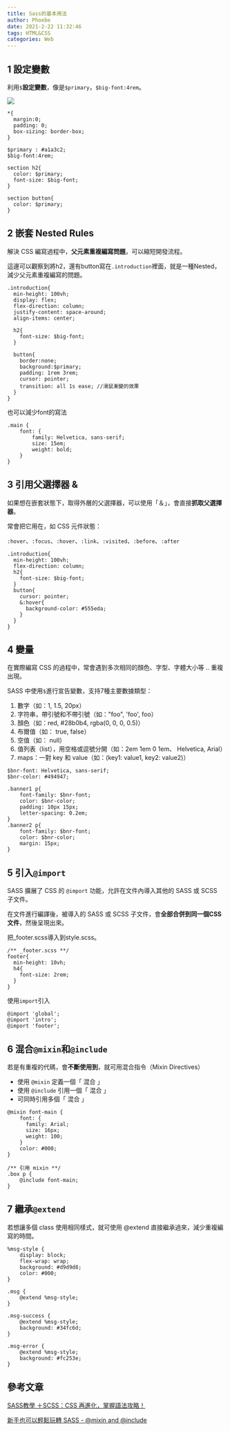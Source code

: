 ```yaml
---
title: Sass的基本用法
author: Phoebe
date: 2021-2-22 11:32:46
tags: HTML&CSS
categories: Web
---
```


## 1 設定變數

利用`$`**設定變數**，像是`$primary`，`$big-font:4rem`。

![](https://i.imgur.com/syZP7s0.png)
<!--more-->
```scss=
*{
  margin:0;
  padding: 0;
  box-sizing: border-box;
}

$primary : #a1a3c2;
$big-font:4rem;

section h2{
  color: $primary;
  font-size: $big-font;
}

section button{
  color: $primary;
}
```

## 2 嵌套 Nested Rules

解決 CSS 編寫過程中，**父元素重複編寫問題**，可以縮短開發流程。


這邊可以觀察到將h2，還有button寫在`.introduction`裡面，就是一種Nested，減少父元素重複編寫的問題。



```scss=
.introduction{
  min-height: 100vh;
  display: flex;
  flex-direction: column;
  justify-content: space-around;
  align-items: center;
  
  h2{
    font-size: $big-font;
  }
  
  button{
    border:none;
    background:$primary;
    padding: 1rem 3rem;
    cursor: pointer;
    transition: all 1s ease; //滑鼠漸變的效果
  }
}
```

也可以減少font的寫法

```scss=
.main {
    font: {
        family: Helvetica, sans-serif;
        size: 15em;
        weight: bold;
    }
}
```

## 3 引用父選擇器 &

如果想在嵌套狀態下，取得外層的父選擇器，可以使用「＆」，會直接**抓取父選擇器**。

常會把它用在，如 CSS 元件狀態：

`:hover`、`:focus`、`:hover`、`:link`、`:visited`、`:before`、`:after` 

```scss=
.introduction{
  min-height: 100vh;
  flex-direction: column;
  h2{
    font-size: $big-font;
  }
  button{
    cursor: pointer;
    &:hover{
      background-color: #555eda;
    }
  }
}
```

## 4 變量

在實際編寫 CSS 的過程中，常會遇到多次相同的顏色、字型、字體大小等 .. 重複出現。

SASS 中使用`$`進行宣告變數，支持7種主要數據類型：

1. 數字（如：1, 1.5, 20px）
2. 字符串，帶引號和不帶引號（如："foo", 'foo', foo）
3. 顏色（如：red, #28b0b4, rgba(0, 0, 0, 0.5)）
4. 布爾值（如： true, false）
5. 空值（如： null）
6. 值列表（list），用空格或逗號分開（如：2em 1em 0 1em、 Helvetica, Arial）
7. maps：一對 key 和 value（如：(key1: value1, key2: value2)）

```scss=
$bnr-font: Helvetica, sans-serif;
$bnr-color: #494947;

.banner1 p{
    font-family: $bnr-font;
    color: $bnr-color;
    padding: 10px 15px;
    letter-spacing: 0.2em;
}
.banner2 p{
    font-family: $bnr-font;
    color: $bnr-color;
    margin: 15px;
}
```

## 5 引入`@import` 

SASS 擴展了 CSS 的 `@import` 功能，允許在文件內導入其他的 SASS 或 SCSS 子文件。

在文件進行編譯後，被導入的 SASS 或 SCSS 子文件，會**全部合併到同一個CSS文件**，然後呈現出來。

把_footer.scss導入到style.scss。

```scss=
/** _footer.scss **/ 
footer{
  min-height: 10vh;
  h4{
    font-size: 2rem;
  }
}
```

使用`import`引入

```scss=
@import 'global';
@import 'intro';
@import 'footer';
```

## 6 混合`@mixin`和`@include`

若是有重複的代碼，會**不斷使用到**，就可用混合指令（Mixin Directives）

- 使用 `@mixin` 定義一個「 混合 」
- 使用 `@include` 引用一個「 混合 」
- 可同時引用多個「 混合 」

```scss=
@mixin font-main {
    font: {
      family: Arial;
      size: 16px;
      weight: 100;
    }
    color: #000;
}

/** 引用 mixin **/
.box p {
    @include font-main;
}
```

## 7 繼承`@extend`

若想讓多個 class 使用相同樣式，就可使用 @extend 直接繼承過來，減少重複編寫的時間。

```scss=
%msg-style {
    display: block;
    flex-wrap: wrap;
    background: #d9d9d8;
    color: #000;
}

.msg {
    @extend %msg-style;
}

.msg-success {
    @extend %msg-style;
    background: #34fc6d;
}

.msg-error {
    @extend %msg-style;
    background: #fc253e;
}
```


## 參考文章

[SASS教學 ＋SCSS：CSS 再進化，掌握語法攻略！](https://frankknow.com/sass-tutorial/#subject-4)


[新手也可以輕鬆玩轉 SASS - @mixin and @include](https://5xruby.tw/posts/play-sass-mixin-and-include/)